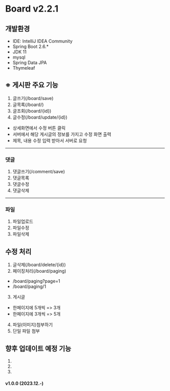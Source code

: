 # Board v2.2.1

## 개발환경
- IDE: IntelliJ IDEA Community
- Spring Boot 2.6.*
- JDK 11
- mysql
- Spring Data JPA
- Thymeleaf

## ※ 게시판 주요 기능
1. 글쓰기(/board/save)
2. 글목록(/board/)
3. 글조회(/board/{id})
4. 글수정(/board/update/{id})
 - 상세화면에서 수정 버튼 클릭
 - 서버에서 해당 게시글의 정보를 가지고 수정 화면 출력
 - 제목, 내용 수정 입력 받아서 서버로 요청

 ---


### 댓글
1. 댓글쓰기(/comment/save)
2. 댓글목록
3. 댓글수정
4. 댓글삭제

---
### 파일
1. 파일업로드
2. 파일수정
3. 파일삭제

## 수정 처리
1. 글삭제(/board/delete/{id})
2. 페이징처리(/board/paging)
 - /board/paging?page=1
 - /board/paging/1
3. 게시글
 - 한페이지에 5개씩 => 3개
 - 한페이지에 3개씩 => 5개
4. 파일(이미지)첨부하기
5. 단일 파일 첨부

## 향후 업데이트 예정 기능
1.
2.
3.

#### v1.0.0 (2023.12.-)
